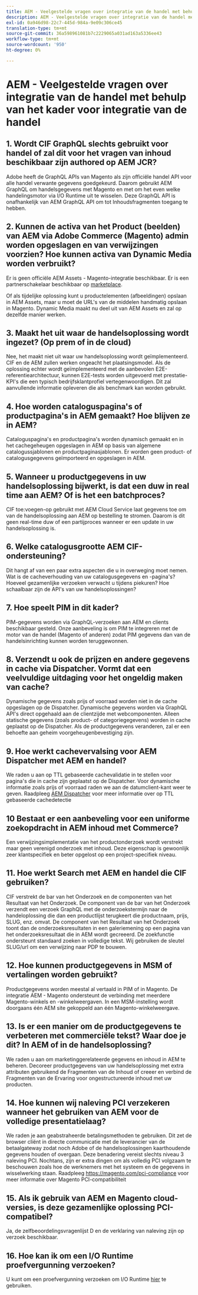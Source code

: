 ```yaml
---
title: AEM - Veelgestelde vragen over integratie van de handel met behulp van het kader voor integratie van de handel
description: AEM - Veelgestelde vragen over integratie van de handel met behulp van het kader voor integratie van de handel
exl-id: 0a946d98-22c7-445d-984a-9e09c306ce45
translation-type: tm+mt
source-git-commit: 36a598961081b7c2229065a031ad163a5336ee43
workflow-type: tm+mt
source-wordcount: '950'
ht-degree: 0%

---
```


# AEM - Veelgestelde vragen over integratie van de handel met behulp van het kader voor integratie van de handel

## 1. Wordt CIF GraphQL slechts gebruikt voor handel of zal dit voor het vragen van inhoud beschikbaar zijn authored op AEM JCR?

Adobe heeft de GraphQL APIs van Magento als zijn officiële handel API voor alle handel verwante gegevens goedgekeurd. Daarom gebruikt AEM GraphQL om handelsgegevens met Magento en met om het even welke handelingsmotor via I/O Runtime uit te wisselen. Deze GraphQL API is onafhankelijk van AEM GraphQL API om tot Inhoudsfragmenten toegang te hebben.

## 2. Kunnen de activa van het Product (beelden) van AEM via Adobe Commerce (Magento) admin worden opgeslagen en van verwijzingen voorzien? Hoe kunnen activa van Dynamic Media worden verbruikt?

Er is geen officiële AEM Assets - Magento-integratie beschikbaar. Er is een partnerschakelaar beschikbaar op [marketplace](https://marketplace.magento.com/bounteous-dam.html).

Of als tijdelijke oplossing kunt u productelementen (afbeeldingen) opslaan in AEM Assets, maar u moet de URL&#39;s van de middelen handmatig opslaan in Magento. Dynamic Media maakt nu deel uit van AEM Assets en zal op dezelfde manier werken.

## 3. Maakt het uit waar de handelsoplossing wordt ingezet? (Op prem of in de cloud)

Nee, het maakt niet uit waar uw handelsoplossing wordt geïmplementeerd. CIF en de AEM zullen werken ongeacht het plaatsingsmodel. Als de oplossing echter wordt geïmplementeerd met de aanbevolen E2E-referentiearchitectuur, kunnen E2E-tests worden uitgevoerd met prestatie-KPI&#39;s die een typisch bedrijfsklantprofiel vertegenwoordigen. Dit zal aanvullende informatie opleveren die als benchmark kan worden gebruikt.

## 4. Hoe worden cataloguspagina&#39;s of productpagina&#39;s in AEM gemaakt? Hoe blijven ze in AEM?

Cataloguspagina&#39;s en productpagina&#39;s worden dynamisch gemaakt en in het cachegeheugen opgeslagen in AEM op basis van algemene catalogussjablonen en productpaginasjablonen. Er worden geen product- of catalogusgegevens geïmporteerd en opgeslagen in AEM.

## 5. Wanneer u productgegevens in uw handelsoplossing bijwerkt, is dat een duw in real time aan AEM? Of is het een batchproces?

CIF toe:voegen-op gebruikt met AEM Cloud Service laat gegevens toe om van de handelsoplossing aan AEM op bestelling te stromen. Daarom is dit geen real-time duw of een partijproces wanneer er een update in uw handelsoplossing is.

## 6. Welke catalogusgrootte AEM CIF-ondersteuning?

Dit hangt af van een paar extra aspecten die u in overweging moet nemen. Wat is de cacheverhouding van uw catalogusgegevens en -pagina&#39;s? Hoeveel gezamenlijke verzoeken verwacht u tijdens piekuren? Hoe schaalbaar zijn de API&#39;s van uw handelsoplossingen?

## 7. Hoe speelt PIM in dit kader?

PIM-gegevens worden via GraphQL-verzoeken aan AEM en clients beschikbaar gesteld. Onze aanbeveling is om PIM te integreren met de motor van de handel (Magento of anderen) zodat PIM gegevens dan van de handelsinrichting kunnen worden teruggewonnen.

## 8. Verzendt u ook de prijzen en andere gegevens in cache via Dispatcher. Vormt dat een veelvuldige uitdaging voor het ongeldig maken van cache?

Dynamische gegevens zoals prijs of voorraad worden niet in de cache opgeslagen op de Dispatcher. Dynamische gegevens worden via GraphQL API&#39;s direct opgehaald aan de clientzijde met webcomponenten. Alleen statische gegevens (zoals product- of categoriegegevens) worden in cache geplaatst op de Dispatcher. Als de productgegevens veranderen, zal er een behoefte aan geheim voorgeheugenbevestiging zijn.

## 9. Hoe werkt cachevervalsing voor AEM Dispatcher met AEM en handel?

We raden u aan op TTL gebaseerde cachevalidatie in te stellen voor pagina&#39;s die in cache zijn geplaatst op de Dispatcher. Voor dynamische informatie zoals prijs of voorraad raden we aan de datumclient-kant weer te geven. Raadpleeg [AEM Dispatcher](https://helpx.adobe.com/experience-manager/kb/optimizing-the-dispatcher-cache.html) voor meer informatie over op TTL gebaseerde cachedetectie

## 10 Bestaat er een aanbeveling voor een uniforme zoekopdracht in AEM inhoud met Commerce?

Een verwijzingsimplementatie van het productonderzoek wordt verstrekt maar geen verenigd onderzoek met inhoud. Deze eigenschap is gewoonlijk zeer klantspecifiek en beter opgelost op een project-specifiek niveau.

## 11. Hoe werkt Search met AEM en handel die CIF gebruiken?

CIF verstrekt de bar van het Onderzoek en de componenten van het Resultaat van het Onderzoek. De component van de bar van het Onderzoek verzendt een verzoek GraphQL met de onderzoekstermijn naar de handeloplossing die dan een productlijst terugkeert die productnaam, prijs, SLUG, enz. omvat. De component van het Resultaat van het Onderzoek toont dan de onderzoeksresultaten in een galeriemening op een pagina van het onderzoeksresultaat die in AEM wordt gecreeerd. De zoekfunctie ondersteunt standaard zoeken in volledige tekst. Wij gebruiken de sleutel SLUG/url om een verwijzing naar PDP te bouwen.

## 12. Hoe kunnen productgegevens in MSM of vertalingen worden gebruikt?

Productgegevens worden meestal al vertaald in PIM of in Magento. De integratie AEM - Magento ondersteunt de verbinding met meerdere Magento-winkels en -winkelweergaven. In een MSM-instelling wordt doorgaans één AEM site gekoppeld aan één Magento-winkelweergave.

## 13. Is er een manier om de productgegevens te verbeteren met commerciële tekst? Waar doe je dit? In AEM of in de handelsoplossing?

We raden u aan om marketinggerelateerde gegevens en inhoud in AEM te beheren. Decoreer productgegevens van uw handelsoplossing met extra attributen gebruikend de Fragmenten van de Inhoud of creeer en verbind de Fragmenten van de Ervaring voor ongestructureerde inhoud met uw producten.

## 14. Hoe kunnen wij naleving PCI verzekeren wanneer het gebruiken van AEM voor de volledige presentatielaag?

We raden je aan geabstraheerde betalingsmethoden te gebruiken. Dit zet de browser cliënt in directe communicatie met de leverancier van de betaalgateway zodat noch Adobe of de handelsoplossingen kaarthoudende gegevens houden of overgaan. Deze benadering vereist slechts niveau 3 naleving PCI. Nochtans, zijn er extra dingen om als volledig PCI volgzaam te beschouwen zoals hoe de werknemers met het systeem en de gegevens in wisselwerking staan. Raadpleeg <https://magento.com/pci-compliance> voor meer informatie over Magento PCI-compatibiliteit

## 15. Als ik gebruik van AEM en Magento cloud-versies, is deze gezamenlijke oplossing PCI-compatibel?

Ja, de zelfbeoordelingsvragenlijst D en de verklaring van naleving zijn op verzoek beschikbaar.

## 16. Hoe kan ik om een I/O Runtime proefvergunning verzoeken?

U kunt om een proefvergunning verzoeken om I/O Runtime [hier](https://adobeio.typeform.com/to/obqgRm) te gebruiken.
